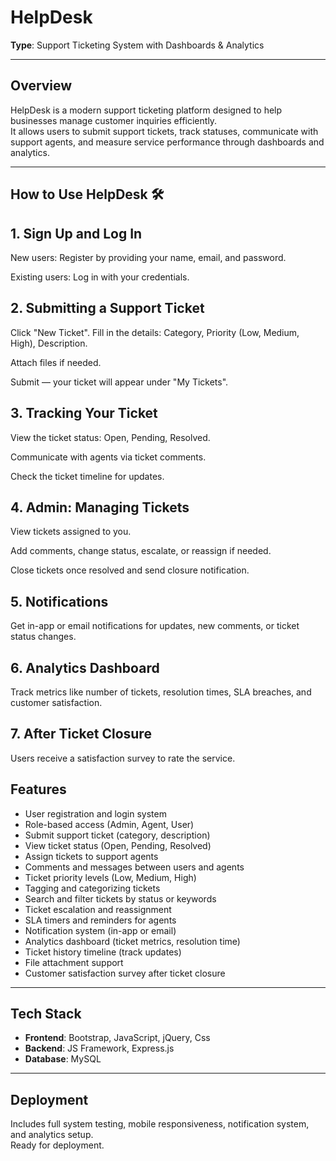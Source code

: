 # HelpDesk  
**Type**: Support Ticketing System with Dashboards & Analytics

---

## Overview
HelpDesk is a modern support ticketing platform designed to help businesses manage customer inquiries efficiently.  
It allows users to submit support tickets, track statuses, communicate with support agents, and measure service performance through dashboards and analytics.

---
## How to Use HelpDesk 🛠️
## 1. Sign Up and Log In

New users: Register by providing your name, email, and password.

Existing users: Log in with your credentials.

## 2. Submitting a Support Ticket
Click "New Ticket".
Fill in the details: Category, Priority (Low, Medium, High), Description.

Attach files if needed.

Submit — your ticket will appear under "My Tickets".

## 3. Tracking Your Ticket
View the ticket status: Open, Pending, Resolved.

Communicate with agents via ticket comments.

Check the ticket timeline for updates.

## 4. Admin: Managing Tickets
View tickets assigned to you.

Add comments, change status, escalate, or reassign if needed.

Close tickets once resolved and send closure notification.

## 5. Notifications
Get in-app or email notifications for updates, new comments, or ticket status changes.

## 6. Analytics Dashboard
Track metrics like number of tickets, resolution times, SLA breaches, and customer satisfaction.

## 7. After Ticket Closure
Users receive a satisfaction survey to rate the service.

## Features
- User registration and login system
- Role-based access (Admin, Agent, User)
- Submit support ticket (category, description)
- View ticket status (Open, Pending, Resolved)
- Assign tickets to support agents
- Comments and messages between users and agents
- Ticket priority levels (Low, Medium, High)
- Tagging and categorizing tickets
- Search and filter tickets by status or keywords
- Ticket escalation and reassignment
- SLA timers and reminders for agents
- Notification system (in-app or email)
- Analytics dashboard (ticket metrics, resolution time)
- Ticket history timeline (track updates)
- File attachment support
- Customer satisfaction survey after ticket closure

---

## Tech Stack
- **Frontend**: Bootstrap, JavaScript, jQuery, Css
- **Backend**: JS Framework, Express.js
- **Database**: MySQL 

---

## Deployment
Includes full system testing, mobile responsiveness, notification system, and analytics setup.  
Ready for deployment. 
